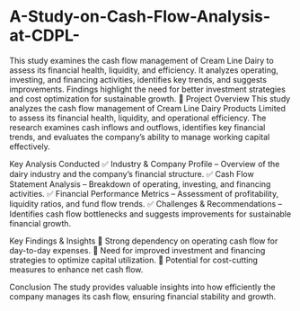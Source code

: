 # A-Study-on-Cash-Flow-Analysis-at-CDPL-
This study examines the cash flow management of Cream Line Dairy to assess its financial health, liquidity, and efficiency. It analyzes operating, investing, and financing activities, identifies key trends, and suggests improvements. Findings highlight the need for better investment strategies and cost optimization for sustainable growth. 🚀
Project Overview
This study analyzes the cash flow management of Cream Line Dairy Products Limited to assess its financial health, liquidity, and operational efficiency. The research examines cash inflows and outflows, identifies key financial trends, and evaluates the company’s ability to manage working capital effectively.

Key Analysis Conducted
✅ Industry & Company Profile – Overview of the dairy industry and the company’s financial structure.
✅ Cash Flow Statement Analysis – Breakdown of operating, investing, and financing activities.
✅ Financial Performance Metrics – Assessment of profitability, liquidity ratios, and fund flow trends.
✅ Challenges & Recommendations – Identifies cash flow bottlenecks and suggests improvements for sustainable financial growth.

Key Findings & Insights
📌 Strong dependency on operating cash flow for day-to-day expenses.
📌 Need for improved investment and financing strategies to optimize capital utilization.
📌 Potential for cost-cutting measures to enhance net cash flow.

Conclusion
The study provides valuable insights into how efficiently the company manages its cash flow, ensuring financial stability and growth.

